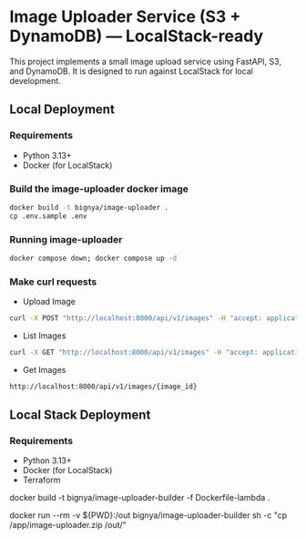 # Image Uploader Service (S3 + DynamoDB) — LocalStack-ready

This project implements a small image upload service using FastAPI, S3, and DynamoDB. It is designed to run against LocalStack for local development.

## Local Deployment

### Requirements
- Python 3.13+
- Docker (for LocalStack)

### Build the image-uploader docker image
```bash
docker build -t bignya/image-uploader .
cp .env.sample .env
```

### Running image-uploader
```bash
docker compose down; docker compose up -d
```

### Make curl requests

- Upload Image

```bash
curl -X POST "http://localhost:8000/api/v1/images" -H "accept: application/json" -F "file=@./gif.gif;type=image/gif" -F "user_id=user123" -F "title=My Holiday Photo" -F "description=Taken at the beach" -F "tags=beach,holiday,sunset"
```

- List Images

```bash
curl -X GET "http://localhost:8000/api/v1/images" -H "accept: application/json"
```

- Get Images

```bash
http://localhost:8000/api/v1/images/{image_id}
```

## Local Stack Deployment

### Requirements
- Python 3.13+
- Docker (for LocalStack)
- Terraform

docker build -t bignya/image-uploader-builder -f Dockerfile-lambda .

docker run --rm -v ${PWD}:/out bignya/image-uploader-builder sh -c "cp /app/image-uploader.zip /out/"